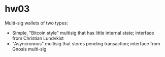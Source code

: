# hw03

Multi-sig wallets of two types:
- Simple, "Bitcoin style" multisig that has little internal state; interface from Christian Lundvkist
- "Asyncronous" multisig that stores pending transaction; interface from Gnosis multi-sig


